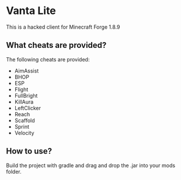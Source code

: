 # Vanta Lite
This is a hacked client for Minecraft Forge 1.8.9

## What cheats are provided?
The following cheats are provided:
- AimAssist
- BHOP
- ESP
- Flight
- FullBright
- KillAura
- LeftClicker
- Reach
- Scaffold
- Sprint
- Velocity

## How to use?
Build the project with gradle and drag and drop the .jar into your mods folder.